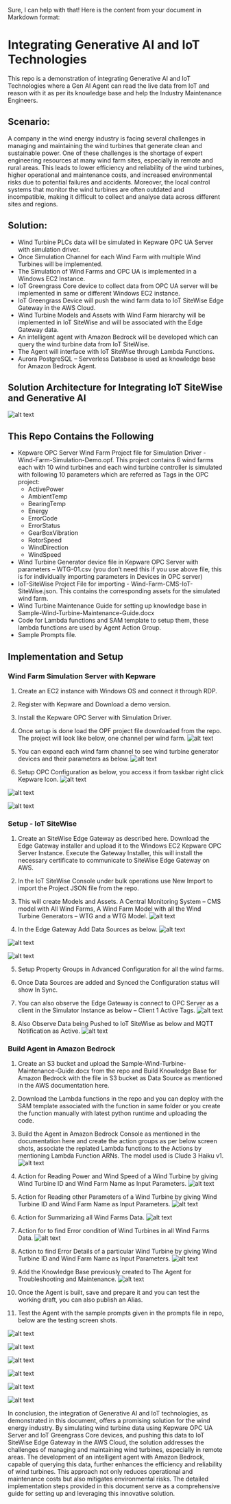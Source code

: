 Sure, I can help with that! Here is the content from your document in Markdown format:
# Integrating Generative AI and IoT Technologies

This repo is a demonstration of integrating Generative AI and IoT Technologies where a Gen AI Agent can read the live data from IoT and reason with it as per its knowledge base and help the Industry Maintenance Engineers.

## Scenario:
A company in the wind energy industry is facing several challenges in managing and maintaining the wind turbines that generate clean and sustainable power. One of these challenges is the shortage of expert engineering resources at many wind farm sites, especially in remote and rural areas. This leads to lower efficiency and reliability of the wind turbines, higher operational and maintenance costs, and increased environmental risks due to potential failures and accidents. Moreover, the local control systems that monitor the wind turbines are often outdated and incompatible, making it difficult to collect and analyse data across different sites and regions.

## Solution:
- Wind Turbine PLCs data will be simulated in Kepware OPC UA Server with simulation driver.
- Once Simulation Channel for each Wind Farm with multiple Wind Turbines will be implemented.
- The Simulation of Wind Farms and OPC UA is implemented in a Windows EC2 Instance.
- IoT Greengrass Core device to collect data from OPC UA server will be implemented in same or different Windows EC2 instance.
- IoT Greengrass Device will push the wind farm data to IoT SiteWise Edge Gateway in the AWS Cloud.
- Wind Turbine Models and Assets with Wind Farm hierarchy will be implemented in IoT SiteWise and will be associated with the Edge Gateway data.
- An intelligent agent with Amazon Bedrock will be developed which can query the wind turbine data from IoT SiteWise.
- The Agent will interface with IoT SiteWise through Lambda Functions.
- Aurora PostgreSQL – Serverless Database is used as knowledge base for Amazon Bedrock Agent.

## Solution Architecture for Integrating IoT SiteWise and Generative AI
![alt text](https://github.com/getramki/Integrating-Gen-IA-and-IoT/blob/main/images/architecture.png?raw=true)

## This Repo Contains the Following
- Kepware OPC Server Wind Farm Project file for Simulation Driver - Wind-Farm-Simulation-Demo.opf. This project contains 6 wind farms each with 10 wind turbines and each wind turbine controller is simulated with following 10 parameters which are referred as Tags in the OPC project:
  - ActivePower
  - AmbientTemp
  - BearingTemp
  - Energy
  - ErrorCode
  - ErrorStatus
  - GearBoxVibration
  - RotorSpeed
  - WindDirection
  - WindSpeed
- Wind Turbine Generator device file in Kepware OPC Server with parameters – WTG-01.csv (you don’t need this if you use above file, this is for individually importing parameters in Devices in OPC server)
- IoT-SiteWise Project File for importing - Wind-Farm-CMS-IoT-SiteWise.json. This contains the corresponding assets for the simulated wind farm.
- Wind Turbine Maintenance Guide for setting up knowledge base in Sample-Wind-Turbine-Maintenance-Guide.docx
- Code for Lambda functions and SAM template to setup them, these lambda functions are used by Agent Action Group.
- Sample Prompts file.

## Implementation and Setup

### Wind Farm Simulation Server with Kepware
1. Create an EC2 instance with Windows OS and connect it through RDP.

2. Register with Kepware and Download a demo version.

3. Install the Kepware OPC Server with Simulation Driver.

4. Once setup is done load the OPF project file downloaded from the repo. The project will look like below, one channel per wind farm.
![alt text](https://github.com/getramki/Integrating-Gen-IA-and-IoT/blob/main/images/kepware-opc-project.png?raw=true)

5. You can expand each wind farm channel to see wind turbine generator devices and their parameters as below.
![alt text](https://github.com/getramki/Integrating-Gen-IA-and-IoT/blob/main/images/kepware-wtg-tags.png?raw=true)

6. Setup OPC Configuration as below, you access it from taskbar right click Kepware Icon.
![alt text](https://github.com/getramki/Integrating-Gen-IA-and-IoT/blob/main/images/kepware-access-opc-ua-config.png?raw=true)

![alt text](https://github.com/getramki/Integrating-Gen-IA-and-IoT/blob/main/images/images/opc-ua-config-1.png?raw=true)

![alt text](https://github.com/getramki/Integrating-Gen-IA-and-IoT/blob/main/images/images/opc-ua-config-2.png?raw=true)


### Setup - IoT SiteWise
1. Create an SiteWise Edge Gateway as described here. Download the Edge Gateway installer and upload it to the Windows EC2 Kepware OPC Server Instance. Execute the Gateway Installer, this will install the necessary certificate to communicate to SiteWise Edge Gateway on AWS.

2. In the IoT SiteWise Console under bulk operations use New Import to import the Project JSON file from the repo.

3. This will create Models and Assets. A Central Monitoring System – CMS model with All Wind Farms, A Wind Farm Model with all the Wind Turbine Generators – WTG and a WTG Model.
![alt text](https://github.com/getramki/Integrating-Gen-IA-and-IoT/blob/main/images/iot-sitewise-cms.png?raw=true)

4. In the Edge Gateway Add Data Sources as below.
![alt text](https://github.com/getramki/Integrating-Gen-IA-and-IoT/blob/main/images/edge-gateway-config-1.png?raw=true)

![alt text](https://github.com/getramki/Integrating-Gen-IA-and-IoT/blob/main/images/edge-gateway-config-2.png?raw=true)

![alt text](https://github.com/getramki/Integrating-Gen-IA-and-IoT/blob/main/images/edge-gateway-config-3.png?raw=true)

5. Setup Property Groups in Advanced Configuration for all the wind farms.

6. Once Data Sources are added and Synced the Configuration status will show In Sync.

7. You can also observe the Edge Gateway is connect to OPC Server as a client in the Simulator Instance as below – Client 1 Active Tags.
![alt text](https://github.com/getramki/Integrating-Gen-IA-and-IoT/blob/main/images/kepware-active-client.png?raw=true)

8. Also Observe Data being Pushed to IoT SiteWise as below and MQTT Notification as Active.
![alt text](https://github.com/getramki/Integrating-Gen-IA-and-IoT/blob/main/images/iot-sitewise-live-data.png?raw=true)

### Build Agent in Amazon Bedrock
1. Create an S3 bucket and upload the Sample-Wind-Turbine-Maintenance-Guide.docx from the repo and Build Knowledge Base for Amazon Bedrock with the file in S3 bucket as Data Source as mentioned in the AWS documentation here.

2. Download the Lambda functions in the repo and you can deploy with the SAM template associated with the function in same folder or you create the function manually with latest python runtime and uploading the code.

3. Build the Agent in Amazon Bedrock Console as mentioned in the documentation here and create the action groups as per below screen shots, associate the replated Lambda functions to the Actions by mentioning Lambda Function ARNs. The model used is Clude 3 Haiku v1.
![alt text](https://github.com/getramki/Integrating-Gen-IA-and-IoT/blob/main/images/agent-config.png?raw=true)

4. Action for Reading Power and Wind Speed of a Wind Turbine by giving Wind Turbine ID and Wind Farm Name as Input Parameters.
![alt text](https://github.com/getramki/Integrating-Gen-IA-and-IoT/blob/main/images/action-1-read-power-ws.png?raw=true)

5. Action for Reading other Parameters of a Wind Turbine by giving Wind Turbine ID and Wind Farm Name as Input Parameters.
![alt text](https://github.com/getramki/Integrating-Gen-IA-and-IoT/blob/main/images/action-2-read-wtg-measurments.png?raw=true)

6. Action for Summarizing all Wind Farms Data.
![alt text](https://github.com/getramki/Integrating-Gen-IA-and-IoT/blob/main/images/action-3-summarize-status.png?raw=true)

7. Action for to find Error condition of Wind Turbines in all Wind Farms Data.
![alt text](https://github.com/getramki/Integrating-Gen-IA-and-IoT/blob/main/images/action-4-error-all-wind-farms.png?raw=true)

8. Action to find Error Details of a particular Wind Turbine by giving Wind Turbine ID and Wind Farm Name as Input Parameters.
![alt text](https://github.com/getramki/Integrating-Gen-IA-and-IoT/blob/main/images/action-5-error-details-wtg.png?raw=true)

9. Add the Knowledge Base previously created to The Agent for Troubleshooting and Maintenance.
![alt text](https://github.com/getramki/Integrating-Gen-IA-and-IoT/blob/main/images/agent-kb-setting.png?raw=true)

10. Once the Agent is built, save and prepare it and you can test the working draft, you can also publish an Alias.

11. Test the Agent with the sample prompts given in the prompts file in repo, below are the testing screen shots.

![alt text](https://github.com/getramki/Integrating-Gen-IA-and-IoT/blob/main/images/agent-test-1.png?raw=true)

![alt text](https://github.com/getramki/Integrating-Gen-IA-and-IoT/blob/main/images/agent-test-2.png?raw=true)

![alt text](https://github.com/getramki/Integrating-Gen-IA-and-IoT/blob/main/images/agent-test-3.png?raw=true)

![alt text](https://github.com/getramki/Integrating-Gen-IA-and-IoT/blob/main/images/agent-test-4.png?raw=true)

![alt text](https://github.com/getramki/Integrating-Gen-IA-and-IoT/blob/main/images/agent-test-5.png?raw=true)

![alt text](https://github.com/getramki/Integrating-Gen-IA-and-IoT/blob/main/images/agent-test-5.png?raw=true)


In conclusion, the integration of Generative AI and IoT technologies, as demonstrated in this document, offers a promising solution for the wind energy industry. By simulating wind turbine data using Kepware OPC UA Server and IoT Greengrass Core devices, and pushing this data to IoT SiteWise Edge Gateway in the AWS Cloud, the solution addresses the challenges of managing and maintaining wind turbines, especially in remote areas. The development of an intelligent agent with Amazon Bedrock, capable of querying this data, further enhances the efficiency and reliability of wind turbines. This approach not only reduces operational and maintenance costs but also mitigates environmental risks. The detailed implementation steps provided in this document serve as a comprehensive guide for setting up and leveraging this innovative solution.